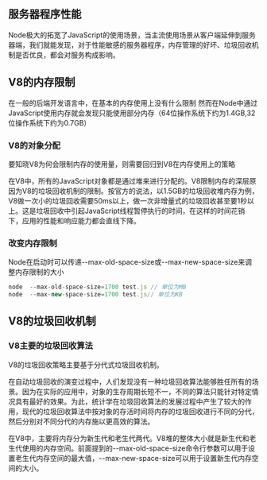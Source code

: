 ## 服务器程序性能
Node极大的拓宽了JavaScript的使用场景，当主流使用场景从客户端延伸到服务器端，我们就能发现，对于性能敏感的服务器程序，内存管理的好坏、垃圾回收机制是否优良，都会对服务构成影响。

## V8的内存限制
在一般的后端开发语言中，在基本的内存使用上没有什么限制
然而在Node中通过JavaScript使用内存就会发现只能使用部分内存（64位操作系统下约为1.4GB,32位操作系统下约为0.7GB）
### V8的对象分配
要知晓V8为何会限制内存的使用量，则需要回归到V8在内存使用上的策略

在V8中，所有的JavaScript对象都是通过堆来进行分配的。V8限制内存的深层原因为V8的垃圾回收机制的限制。按官方的说法，以1.5GB的垃圾回收堆内存为例，V8做一次小的垃圾回收需要50ms以上，做一次非增量式的垃圾回收甚至要1秒以上。这是垃圾回收中引起JavaScript线程暂停执行的时间，在这样的时间花销下，应用的性能和响应能力都会直线下降。

### 改变内存限制
Node在启动时可以传递--max-old-space-size或--max-new-space-size来调整内存限制的大小
```js
node  --max-old-space-size=1700 test.js // 单位为MB
node  --max-new-space-size=1700 test.js// 单位为KB
```
## V8的垃圾回收机制
### V8主要的垃圾回收算法
V8的垃圾回收策略主要基于分代式垃圾回收机制。

在自动垃圾回收的演变过程中，人们发现没有一种垃圾回收算法能够胜任所有的场景。因为在实际的应用中，对象的生存周期长短不一，不同的算法只能针对特定情况具有最好的效果。为此，统计学在垃圾回收算法的发展过程中产生了较大的作用，现代的垃圾回收算法中按对象的存活时间将内存的垃圾回收进行不同的分代，然后分别对不同分代的内存施以更高效的算法。

在V8中，主要将内存分为新生代和老生代两代。V8堆的整体大小就是新生代和老生代使用的内存空间。前面提到的--max-old-space-size命令行参数可以用于设置老生代内存空间的最大值，--max-new-space-size可以用于设置新生代内存空间的大小。
```
